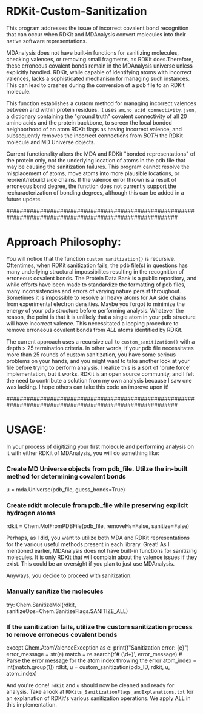 # RDKit-Custom-Sanitization
This program addresses the issue of incorrect covalent bond recognition that can occur when RDKit and MDAnalysis convert molecules into their native software representations.

MDAnalysis does not have built-in functions for sanitizing molecules, checking valences, or removing small fragmetns, as RDKit does.Therefore, these erroneous covalent bonds remain in the MDAnalysis universe unless explicitly handled. RDKit, while capable of identifying atoms with incorrect valences, lacks a sophisticated mechanism for managing such instances. This can lead to crashes during the conversion of a pdb file to an RDKit molecule.

This function establishes a custom method for managing incorrect valences between and within protein residues. It uses `amino_acid_connectivity.json`, a dictionary containing the "ground truth" covalent connectivity of all 20 amino acids and the protein backbone, to screen the local bonded neighborhood of an atom RDKit flags as having incorrect valence, and subsequently removes the incorrect connections from _BOTH_ the RDKit molecule and MD Universe objects. 

Current functionality alters the MDA and RDKit "bonded representations" of the protein only, not the underlying location of atoms in the pdb file that may be causing the sanitization failures. This program cannot resolve the misplacement of atoms, move atoms into more plausible locations, or reorient/rebuild side chains. If the valence error thrown is a result of erroneous bond degree, the function does not currently support the recharacterization of bonding degrees, although this can be added in a future update.

###########################################################################################################
# Approach Philosophy:
You will notice that the function `custom_sanitization()` is recursive. Oftentimes, when RDKit sanitization fails, the pdb file(s) in questions has many underlying structural impossibilites resulting in the recognition of erroneous covalent bonds. The Protein Data Bank is a public repository, and while efforts have been made to standardize the formatting of pdb files, many inconsistencies and errors of varying nature persist throughout. Sometimes it is impossible to resolve all heavy atoms for AA side chains from experimental electron densities. Maybe you forgot to minimize the energy of your pdb structure before performing analysis. Whatever the reason, the point is that it is unlikely that a single atom in your pdb structure will have incorrect valence. This necessitated a looping procedure to remove erroneous covalent bonds from _ALL_ atoms identified by RDKit. 

The current approach uses a recursive call to `custom_sanitization()` with a depth > 25 termination criteria. In other words, if your pdb file necessitates more than 25 rounds of custom sanitization, you have some serious problems on your hands, and you might want to take another look at your file before trying to perform analysis. I realize this is a sort of 'brute force' implementation, but it works. RDKit is an open source community, and I felt the need to contribute a solution from my own analysis because I saw one was lacking. I hope others can take this code an improve upon it!

###########################################################################################################
# USAGE:
In your process of digitizing your first molecule and performing analysis on it with either RDKit of MDAnalysis, you will do something like: 
 ### Create MD Universe objects from pdb_file. Utilze the in-built method for determining covalent bonds
 u = mda.Universe(pdb_file, guess_bonds=True)

 ### Create rdkit molecule from pdb_file while preserving explicit hydrogen atoms
 rdkit = Chem.MolFromPDBFile(pdb_file, removeHs=False, sanitize=False) 

Perhaps, as I did, you want to utilize both MDA and RDKit representations for the various useful methods present in each library. Great! As I mentioned earlier, MDAnalysis does not have built-in functions for sanitizing molecules. It is only RDKit that will complain about the valence issues if they exist. This could be an oversight if you plan to just use MDAnalysis.

Anyways, you decide to proceed with sanitization:

 ### Manually sanitize the molecules
 try:
   Chem.SanitizeMol(rdkit, sanitizeOps=Chem.SanitizeFlags.SANITIZE_ALL)
   
 ### If the sanitization fails, utilize the custom sanitization process to remove erroneous covalent bonds
 except Chem.AtomValenceException as e:
   print(f"Sanitization error: {e}")
   error_message = str(e)
   match = re.search(r'# (\d+)', error_message) # Parse the error message for the atom index throwing the error
   atom_index = int(match.group(1))
   rdkit, u = custom_sanitization(pdb_ID, rdkit, u, atom_index)

And you're done! `rdkit` and `u` should now be cleaned and ready for analysis. Take a look at `RDKits_SanitizationFlags_andExplanations.txt` for an explanation of RDKit's various sanitization operations. We apply ALL in this implementation. 
